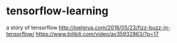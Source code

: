 # tensorflow-learning
a story of tensorflow
http://joelgrus.com/2016/05/23/fizz-buzz-in-tensorflow/
https://www.bilibili.com/video/av35932863/?p=17
